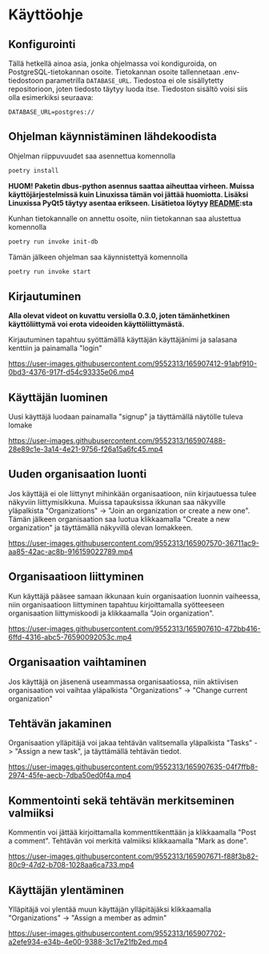 # Käyttöohje

## Konfigurointi
Tällä hetkellä ainoa asia, jonka ohjelmassa voi kondiguroida, on PostgreSQL-tietokannan osoite. Tietokannan osoite tallennetaan .env-tiedostoon parametrilla `DATABASE_URL`. Tiedostoa ei ole sisällytetty repositorioon, joten tiedosto täytyy luoda itse. Tiedoston sisältö voisi siis olla esimerkiksi seuraava:
```
DATABASE_URL=postgres://
```

## Ohjelman käynnistäminen lähdekoodista

Ohjelman riippuvuudet saa asennettua komennolla
```bash
poetry install
```
**HUOM! Paketin dbus-python asennus saattaa aiheuttaa virheen. Muissa käyttöjärjestelmissä kuin Linuxissa tämän voi jättää huomiotta. Lisäksi Linuxissa PyQt5 täytyy asentaa erikseen. Lisätietoa löytyy [README](https://github.com/sonicsasha/taskforce#readme):sta**

Kunhan tietokannalle on annettu osoite, niin tietokannan saa alustettua komennolla
```bash
poetry run invoke init-db
```

Tämän jälkeen ohjelman saa käynnistettyä komennolla
```bash
poetry run invoke start
```

## Kirjautuminen

**Alla olevat videot on kuvattu versiolla 0.3.0, joten tämänhetkinen käyttöliittymä voi erota videoiden käyttöliittymästä.**

Kirjautuminen tapahtuu syöttämällä käyttäjän käyttäjänimi ja salasana kenttiin ja painamalla "login"


https://user-images.githubusercontent.com/9552313/165907412-91abf910-0bd3-4376-917f-d54c93335e06.mp4




## Käyttäjän luominen

Uusi käyttäjä luodaan painamalla "signup" ja täyttämällä näytölle tuleva lomake

https://user-images.githubusercontent.com/9552313/165907488-28e89c1e-3a14-4e21-9756-f26a15a6fc45.mp4



## Uuden organisaation luonti

Jos käyttäjä ei ole liittynyt mihinkään organisaatioon, niin kirjautuessa tulee näkyviin liittymisikkuna. Muissa tapauksissa ikkunan saa näkyville yläpalkista "Organizations" -> "Join an organization or create a new one". Tämän jälkeen organisaation saa luotua klikkaamalla "Create a new organization" ja täyttämällä näkyvillä olevan lomakkeen.

https://user-images.githubusercontent.com/9552313/165907570-36711ac9-aa85-42ac-ac8b-916159022789.mp4

## Organisaatioon liittyminen

Kun käyttäjä pääsee samaan ikkunaan kuin organisaation luonnin vaiheessa, niin organisaatioon liittyminen tapahtuu kirjoittamalla syötteeseen organisaation liittymiskoodi ja klikkaamalla "Join organization".

https://user-images.githubusercontent.com/9552313/165907610-472bb416-6ffd-4316-abc5-76590092053c.mp4

## Organisaation vaihtaminen

Jos käyttäjä on jäsenenä useammassa organisaatiossa, niin aktiivisen organisaation voi vaihtaa yläpalkista "Organizations" -> "Change current organization"

## Tehtävän jakaminen

Organisaation ylläpitäjä voi jakaa tehtävän valitsemalla yläpalkista "Tasks" -> "Assign a new task", ja täyttämällä tehtävän tiedot.

https://user-images.githubusercontent.com/9552313/165907635-04f7ffb8-2974-45fe-aecb-7dba50ed0f4a.mp4


## Kommentointi sekä tehtävän merkitseminen valmiiksi

Kommentin voi jättää kirjoittamalla kommenttikenttään ja klikkaamalla "Post a comment". Tehtävän voi merkitä valmiiksi klikkaamalla "Mark as done".

https://user-images.githubusercontent.com/9552313/165907671-f88f3b82-80c9-47d2-b708-1028aa6ca733.mp4

## Käyttäjän ylentäminen

Ylläpitäjä voi ylentää muun käyttäjän ylläpitäjäksi klikkaamalla "Organizations" -> "Assign a member as admin"

https://user-images.githubusercontent.com/9552313/165907702-a2efe934-e34b-4e00-9388-3c17e21fb2ed.mp4
